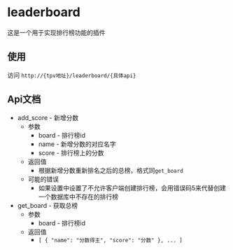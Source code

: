 # leaderboard

这是一个用于实现排行榜功能的插件

## 使用

访问 `http://{tpv地址}/leaderboard/{具体api}`

## Api文档

* add_score - 新增分数
  * 参数
    * board - 排行榜id
    * name - 新增分数的对应名字
    * score - 排行榜上的分数
  * 返回值
    * 根据新增分数重新排名之后的总榜，格式同`get_board`
  * 可能的错误
    * 如果设置中设置了不允许客户端创建排行榜，会用错误码5来代替创建一个数据库中不存在的排行榜
* get_board - 获取总榜
  * 参数
    * board - 排行榜id
  * 返回值
    * `[ { "name": "分数得主", "score": "分数" }, ... ]`
